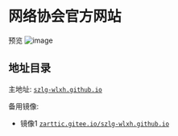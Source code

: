 # 网络协会官方网站
预览
![image](https://user-images.githubusercontent.com/117972594/201291996-df7c7223-8b15-4a83-84e3-b068329c416c.png)
## 地址目录
主地址:
[`szlg-wlxh.github.io`](https://szlg-wlxh.github.io/)


备用镜像:
- 镜像1
[`zarttic.gitee.io/szlg-wlxh.github.io`](https://zarttic.gitee.io/szlg-wlxh.github.io/)
